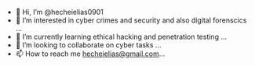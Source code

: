 - 👋 Hi, I’m @hecheielias0901
- 👀 I’m interested in cyber crimes and security and also digital forenscics ...
- 🌱 I’m currently learning ethical hacking and penetration testing  ...
- 💞️ I’m looking to collaborate on cyber tasks ...
- 📫 How to reach me hecheielias@gmail.com...

<!---
hechei0901/hechei0901 is a ✨ special ✨ repository because its `README.md` (this file) appears on your GitHub profile.
You can click the Preview link to take a look at your changes.
--->
